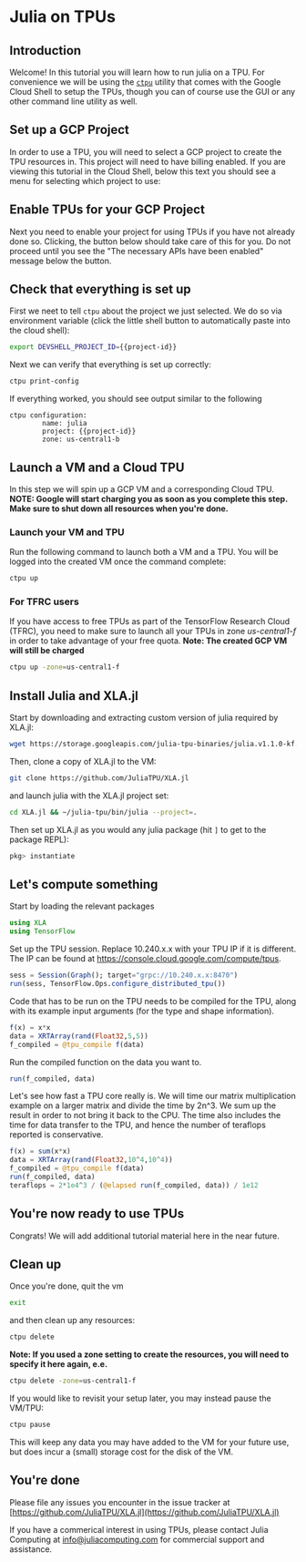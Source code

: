 # Julia on TPUs #

## Introduction ##

Welcome! In this tutorial you will learn how to run julia on a TPU.
For convenience we will be using the [`ctpu`](https://github.com/tensorflow/tpu/tree/master/tools/ctpu)
utility that comes with the Google Cloud Shell to setup the TPUs,
though you can of course use the GUI or any other command line utility
as well.

## Set up a GCP Project  ##

In order to use a TPU, you will need to select a GCP project to create the TPU resources in. This project will need to have billing enabled. If you are viewing this tutorial in the Cloud Shell, below this text you should see a menu for selecting which project to use:

<walkthrough-project-billing-setup permissions="tpu.nodes.create,compute.instances.create">
</walkthrough-project-billing-setup>

## Enable TPUs for your GCP Project ##
Next you need to enable your project for using TPUs if you have not already done so. Clicking, the button below should take care of this for you.
Do not proceed until you see the "The necessary APIs have been enabled" message below the button.

<walkthrough-enable-apis apis="tpu.googleapis.com">
</walkthrough-enable-apis>


## Check that everything is set up ##

First we neet to tell `ctpu` about the project we just selected. We do so via environment variable (click the little shell button to automatically paste into the cloud shell):
```bash
export DEVSHELL_PROJECT_ID={{project-id}}
```
Next we can verify that everything is set up correctly:
```bash
ctpu print-config
```


If everything worked, you should see output similar to the following

```
ctpu configuration:
        name: julia
        project: {{project-id}}
        zone: us-central1-b
```

## Launch a VM and a Cloud TPU ##

In this step we will spin up a GCP VM and a corresponding Cloud TPU. **NOTE: Google will start charging you as soon as you complete this step. Make sure to shut down all resources when you're done.**

### Launch your VM and TPU

Run the following command to launch both a VM and a TPU. You will be logged into the created VM once the command complete:
```bash
ctpu up
```

### For TFRC users

If you have access to free TPUs as part of the TensorFlow Research Cloud (TFRC), you need to make sure to launch all your TPUs in zone *us-central1-f* in order to take advantage of your free quota. **Note: The created GCP VM will still be charged**

```bash
ctpu up -zone=us-central1-f
```

## Install Julia and XLA.jl

Start by downloading and extracting custom version of julia required by XLA.jl:
```bash
wget https://storage.googleapis.com/julia-tpu-binaries/julia.v1.1.0-kf.tpu3.x86_64-linux-gnu.tar.gz && mkdir julia-tpu && tar -C julia-tpu -xzf julia.v1.1.0-kf.tpu3.x86_64-linux-gnu.tar.gz
```

Then, clone a copy of XLA.jl to the VM:
```bash
git clone https://github.com/JuliaTPU/XLA.jl
```

and launch julia with the XLA.jl project set:
```bash
cd XLA.jl && ~/julia-tpu/bin/julia --project=.
```

Then set up XLA.jl as you would any julia package (hit `]` to get to the package REPL):

```julia
pkg> instantiate
```

## Let's compute something

Start by loading the relevant packages
```julia
using XLA
using TensorFlow
```

Set up the TPU session. Replace 10.240.x.x with your TPU IP if it is different. The IP can be found at https://console.cloud.google.com/compute/tpus.
```julia
sess = Session(Graph(); target="grpc://10.240.x.x:8470")
run(sess, TensorFlow.Ops.configure_distributed_tpu())
```

Code that has to be run on the TPU needs to be compiled for the TPU, along with its example input arguments (for the type and shape information).
```julia
f(x) = x*x
data = XRTArray(rand(Float32,5,5))
f_compiled = @tpu_compile f(data)
```

Run the compiled function on the data you want to.
```julia
run(f_compiled, data)
```

Let's see how fast a TPU core really is. We will time our matrix multiplication example on a larger matrix and divide the time by 2n^3. We sum up the result in order to not bring it back to the CPU. The time also includes the time for data transfer to the TPU, and hence the number of teraflops reported is conservative.
```julia
f(x) = sum(x*x)
data = XRTArray(rand(Float32,10^4,10^4))
f_compiled = @tpu_compile f(data)
run(f_compiled, data)
teraflops = 2*1e4^3 / (@elapsed run(f_compiled, data)) / 1e12
```

## You're now ready to use TPUs

Congrats! We will add additional tutorial material here in the near future.

## Clean up

Once you're done, quit the vm

```bash
exit
```

and then clean up any resources:
```bash
ctpu delete
```

**Note: If you used a zone setting to create the resources, you will need to specify it here again, e.e.**
```bash
ctpu delete -zone=us-central1-f
```

If you would like to revisit your setup later, you may instead pause the VM/TPU:
```bash
ctpu pause
```
This will keep any data you may have added to the VM for your future use, but does incur a (small) storage cost for the disk of the VM.

## You're done ##

Please file any issues you encounter in the issue tracker at [https://github.com/JuliaTPU/XLA.jl](https://github.com/JuliaTPU/XLA.jl)

If you have a commerical interest in using TPUs, please contact Julia Computing at [info@juliacomputing.com](mailto:info@juliacomputing.com) for commercial support and assistance.

<walkthrough-conclusion-trophy />
